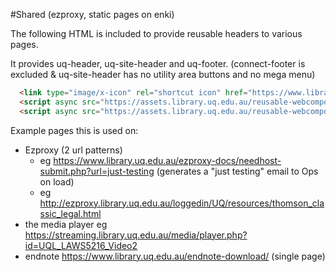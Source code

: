 #Shared (ezproxy, static pages on enki)

The following HTML is included to provide reusable headers to various pages.

It provides uq-header, uq-site-header and uq-footer.
(connect-footer is excluded & uq-site-header has no utility area buttons and no mega menu)

```html
  <link type="image/x-icon" rel="shortcut icon" href="https://www.library.uq.edu.au/favicon.ico">
  <script async src="https://assets.library.uq.edu.au/reusable-webcomponents/uq-lib-reusable.min.js" defer></script>
  <script async src="https://assets.library.uq.edu.au/reusable-webcomponents/applications/shared/load.js"></script>
```

Example pages this is used on:
- Ezproxy  (2 url patterns)
    - eg <https://www.library.uq.edu.au/ezproxy-docs/needhost-submit.php?url=just-testing> (generates a "just testing" email to Ops on load)
    - eg <http://ezproxy.library.uq.edu.au/loggedin/UQ/resources/thomson_classic_legal.html>
- the media player eg <https://streaming.library.uq.edu.au/media/player.php?id=UQL_LAWS5216_Video2>
- endnote <https://www.library.uq.edu.au/endnote-download/> (single page)
